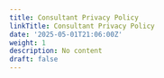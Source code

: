 ```yaml
---
title: Consultant Privacy Policy
linkTitle: Consultant Privacy Policy
date: '2025-05-01T21:06:00Z'
weight: 1
description: No content
draft: false
---
```



